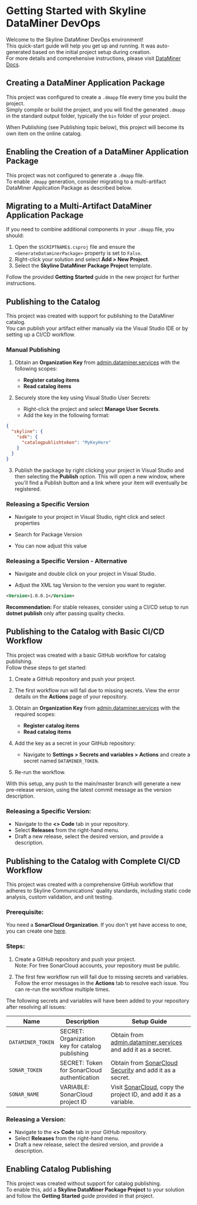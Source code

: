 # Getting Started with Skyline DataMiner DevOps

Welcome to the Skyline DataMiner DevOps environment!  
This quick-start guide will help you get up and running. It was auto-generated based on the initial project setup during creation.  
For more details and comprehensive instructions, please visit [DataMiner Docs](https://docs.dataminer.services/).

<!--#if (CreateDataMinerPackage)-->
## Creating a DataMiner Application Package

This project was configured to create a `.dmapp` file every time you build the project.  
Simply compile or build the project, and you will find the generated `.dmapp` in the standard output folder, typically the `bin` folder of your project.

When Publishing (see Publishing topic below), this project will become its own item on the online catalog.

<!--#else-->
## Enabling the Creation of a DataMiner Application Package

This project was not configured to generate a `.dmapp` file.  
To enable `.dmapp` generation, consider migrating to a multi-artifact DataMiner Application Package as described below.

<!--#endif-->
## Migrating to a Multi-Artifact DataMiner Application Package

If you need to combine additional components in your `.dmapp` file, you should:

1. Open the `$SCRIPTNAME$.csproj` file and ensure the `<GenerateDataminerPackage>` property is set to `False`.
2. Right-click your solution and select **Add > New Project**.
3. Select the **Skyline DataMiner Package Project** template.

Follow the provided **Getting Started** guide in the new project for further instructions.

<!--#if (IsCatalogNoCICD)-->
## Publishing to the Catalog

This project was created with support for publishing to the DataMiner catalog.  
You can publish your artifact either manually via the Visual Studio IDE or by setting up a CI/CD workflow.

### Manual Publishing

1. Obtain an **Organization Key** from [admin.dataminer.services](https://admin.dataminer.services/) with the following scopes:
   - **Register catalog items**
   - **Read catalog items**
   
2. Securely store the key using Visual Studio User Secrets:
   - Right-click the project and select **Manage User Secrets**.
   - Add the key in the following format:

```json
{
  "skyline": {
    "sdk": {
      "catalogpublishtoken": "MyKeyHere"
    }
  }
}
```

3. Publish the package by right clicking your project in Visual Studio and then selecting the **Publish** option. This will open a new window, where you'll find a Publish button and a link where your item will eventually be registered.

### Releasing a Specific Version

- Navigate to your project in Visual Studio, right click and select properties

- Search for Package Version

- You can now adjust this value

### Releasing a Specific Version - Alternative

- Navigate and double click on your project in Visual Studio.

- Adjust the XML tag Version to the version you want to register.

```xml
<Version>1.0.0.1</Version>
```

**Recommendation:** For stable releases, consider using a CI/CD setup to run **dotnet publish** only after passing quality checks.

<!--#elseif (IsCatalogBasicCICD)-->
## Publishing to the Catalog with Basic CI/CD Workflow

This project was created with a basic GitHub workflow for catalog publishing.  
Follow these steps to get started:

1. Create a GitHub repository and push your project.
2. The first workflow run will fail due to missing secrets. View the error details on the **Actions** page of your repository.
3. Obtain an **Organization Key** from [admin.dataminer.services](https://admin.dataminer.services/) with the required scopes:
   - **Register catalog items**
   - **Read catalog items**

4. Add the key as a secret in your GitHub repository:
   - Navigate to **Settings > Secrets and variables > Actions** and create a secret named `DATAMINER_TOKEN`.
5. Re-run the workflow.

With this setup, any push to the main/master branch will generate a new pre-release version, using the latest commit message as the version description.

### Releasing a Specific Version:
- Navigate to the **<> Code** tab in your repository.
- Select **Releases** from the right-hand menu.
- Draft a new release, select the desired version, and provide a description.

<!--#elseif (IsCatalogCompleteCICD)-->

## Publishing to the Catalog with Complete CI/CD Workflow

This project was created with a comprehensive GitHub workflow that adheres to Skyline Communications' quality standards, including static code analysis, custom validation, and unit testing.

### Prerequisite:  
You need a **SonarCloud Organization**. If you don't yet have access to one, you can create one [here](https://sonarcloud.io/create-organization).

### Steps:
1. Create a GitHub repository and push your project.  
   Note: For free SonarCloud accounts, your repository must be public.

2. The first few workflow run will fail due to missing secrets and variables. Follow the error messages in the **Actions** tab to resolve each issue. You can re-run the workflow multiple times.

The following secrets and variables will have been added to your repository after resolving all issues:

| Name            | Description                                        | Setup Guide                                                                                 |
|-----------------|----------------------------------------------------|---------------------------------------------------------------------------------------------|
| `DATAMINER_TOKEN` | SECRET: Organization key for catalog publishing           | Obtain from [admin.dataminer.services](https://admin.dataminer.services/) and add it as a secret. |
| `SONAR_TOKEN`    | SECRET: Token for SonarCloud authentication               | Obtain from [SonarCloud Security](https://sonarcloud.io/account/security) and add it as a secret.  |
| `SONAR_NAME`     | VARIABLE: SonarCloud project ID                             | Visit [SonarCloud](https://sonarcloud.io/projects/create), copy the project ID, and add it as a variable. |

### Releasing a Version:
- Navigate to the **<> Code** tab in your GitHub repository.
- Select **Releases** from the right-hand menu.
- Draft a new release, select the desired version, and provide a description.

<!--#else-->
## Enabling Catalog Publishing

This project was created without support for catalog publishing.  
To enable this, add a **Skyline DataMiner Package Project** to your solution and follow the **Getting Started** guide provided in that project.

<!--#endif-->